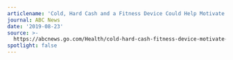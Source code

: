 ```yaml
---
articlename: 'Cold, Hard Cash and a Fitness Device Could Help Motivate People to Exercise'
journal: ABC News
date: '2019-08-23'
source: >-
  https://abcnews.go.com/Health/cold-hard-cash-fitness-device-motivate-people-exercise/story?id=55836225
spotlight: false
---
```


